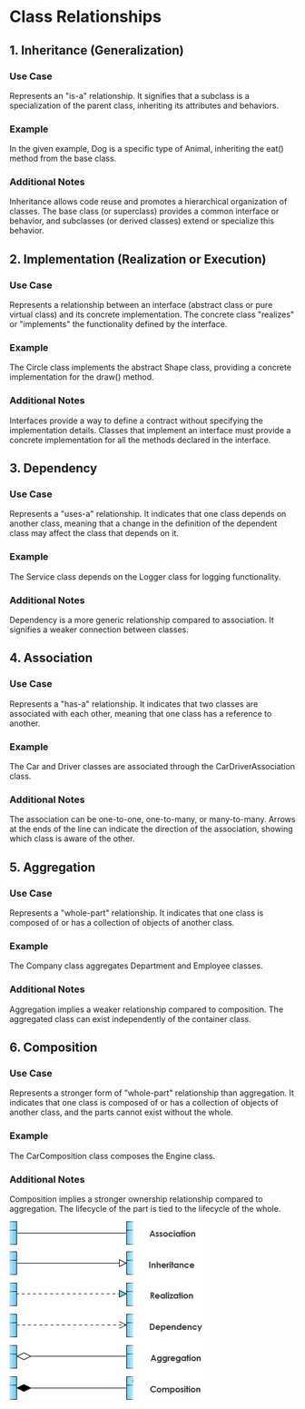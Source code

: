 
# Class Relationships
## 1. Inheritance (Generalization)

### Use Case
 Represents an "is-a" relationship. It signifies that a subclass is a specialization of the parent class, inheriting its attributes and behaviors.
### Example
 In the given example, Dog is a specific type of Animal, inheriting the eat() method from the base class.
### Additional Notes

Inheritance allows code reuse and promotes a hierarchical organization of classes.
The base class (or superclass) provides a common interface or behavior, and subclasses (or derived classes) extend or specialize this behavior.
## 2. Implementation (Realization or Execution)

### Use Case
 Represents a relationship between an interface (abstract class or pure virtual class) and its concrete implementation. The concrete class "realizes" or "implements" the functionality defined by the interface.
 ### Example
  The Circle class implements the abstract Shape class, providing a concrete implementation for the draw() method.
### Additional Notes
Interfaces provide a way to define a contract without specifying the implementation details.
Classes that implement an interface must provide a concrete implementation for all the methods declared in the interface.
## 3. Dependency

### Use Case
 Represents a "uses-a" relationship. It indicates that one class depends on another class, meaning that a change in the definition of the dependent class may affect the class that depends on it.
### Example 
The Service class depends on the Logger class for logging functionality.
### Additional Notes

Dependency is a more generic relationship compared to association. It signifies a weaker connection between classes.
## 4. Association

### Use Case
 Represents a "has-a" relationship. It indicates that two classes are associated with each other, meaning that one class has a reference to another.
### Example
 The Car and Driver classes are associated through the CarDriverAssociation class.
### Additional Notes

The association can be one-to-one, one-to-many, or many-to-many.
Arrows at the ends of the line can indicate the direction of the association, showing which class is aware of the other.
## 5. Aggregation

### Use Case 
Represents a "whole-part" relationship. It indicates that one class is composed of or has a collection of objects of another class.
### Example 
The Company class aggregates Department and Employee classes.
### Additional Notes

Aggregation implies a weaker relationship compared to composition.
The aggregated class can exist independently of the container class.
## 6. Composition

### Use Case
 Represents a stronger form of "whole-part" relationship than aggregation. It indicates that one class is composed of or has a collection of objects of another class, and the parts cannot exist without the whole.
### Example
 The CarComposition class composes the Engine class.
### Additional Notes

Composition implies a stronger ownership relationship compared to aggregation. The lifecycle of the part is tied to the lifecycle of the whole.

![image](../Images/relationships-between-classes.png)
